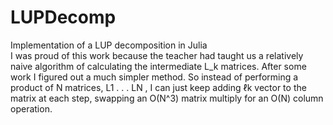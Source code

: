# LUPDecomp
Implementation of a LUP decomposition in Julia  
I was proud of this work because the teacher had taught us a relatively naive algorithm of calculating the intermediate L_k matrices. After some work I figured out a much simpler method. So instead of performing a product of N matrices, L1 . . . LN , I can just keep adding ℓk vector to the matrix at each step, swapping an O(N^3) matrix multiply for an O(N) column operation.
